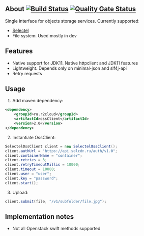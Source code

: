 ## About [![Build Status](https://travis-ci.org/dernasherbrezon/ossClient.svg?branch=master)](https://travis-ci.org/dernasherbrezon/ossClient) [![Quality Gate Status](https://sonarcloud.io/api/project_badges/measure?project=ru.r2cloud%3AossClient&metric=alert_status)](https://sonarcloud.io/dashboard?id=ru.r2cloud%3AossClient)
 
Single interface for objects storage services. Currently supported:

  * [Selectel](https://selectel.ru/services/cloud/storage/)
  * File system. Used mostly in dev
  
## Features

  * Native support for JDK11. Native httpclient and JDK11 features
  * Lightweight. Depends only on minimal-json and slf4j-api
  * Retry requests
  
## Usage

1. Add maven dependency:

```xml
<dependency>
	<groupId>ru.r2cloud</groupId>
	<artifactId>ossClient</artifactId>
	<version>2.0</version>
</dependency>
```

2. Instantiate OssClient:

```java
SelectelOssClient client = new SelectelOssClient();
client.authUrl = "https://api.selcdn.ru/auth/v1.0";
client.containerName = "container";
client.retries = 3;
client.retryTimeoutMillis = 10000;
client.timeout = 10000;
client.user = "user";
client.key = "password";
client.start();
```

3. Upload:

```java
client.submit(file, "/v1/subfolder/file.jpg");
```

## Implementation notes

  * Not all Openstack swift methods supported
